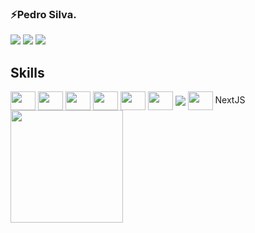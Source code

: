 
<div>
    <h3>⚡Pedro Silva.</h3>
        


  <a href="https://instagram.com/1pedr1n" target="_blank"><img src="https://img.shields.io/badge/-Instagram-%23E4405F?style=for-the-badge&logo=instagram&logoColor=white" target="_blank"></a>
  <a href = "mailto:pedrohs.work@gmail.com"><img src="https://img.shields.io/badge/-Gmail-%23333?style=for-the-badge&logo=gmail&logoColor=white" target="_blank"></a>
  <a href="https://www.linkedin.com/in/pedro-henrique-silva-de-morais-3091a619b/" target="_blank"><img src="https://img.shields.io/badge/-LinkedIn-%230077B5?style=for-the-badge&logo=linkedin&logoColor=white" target="_blank"></a> <br/>
  <h2> Skills </h2>
    
  <div style='display: inline_block'>
 <img align='center' height='30' width='40' src="https://cdn.jsdelivr.net/gh/devicons/devicon/icons/typescript/typescript-original.svg" />
  <img align='center' height='30' width='40' src="https://cdn.jsdelivr.net/gh/devicons/devicon/icons/css3/css3-original.svg" />
    <img align='center' height='30' width='40' src="https://cdn.jsdelivr.net/gh/devicons/devicon/icons/html5/html5-original.svg" />
    <img align='center' height='30' width='40 ' src="https://cdn.jsdelivr.net/gh/devicons/devicon/icons/react/react-original.svg" />
    <img align='center' height='30' width='40' src="https://cdn.jsdelivr.net/gh/devicons/devicon/icons/javascript/javascript-original.svg" />
          <img align='center' height='30' width='40' src="https://cdn.jsdelivr.net/gh/devicons/devicon/icons/dart/dart-original.svg" />
         <img align='center' src="https://img.shields.io/badge/React_Native-20232A?style=for-the-badge&logo=react&logoColor=61DAFB" />
     <img align='center'  height='30' width='40 ' src="https://cdn.jsdelivr.net/gh/devicons/devicon/icons/flutter/flutter-original.svg" />
      NextJS
    </div> 
    
<div >
  <a href="https://github.com/1pedr1N">
  <img height="180em" src="https://github-readme-stats.vercel.app/api?username=1pedr1N&show_icons=true&theme=tokyonight&include_all_commits=true&count_private=true"/>
</div>
